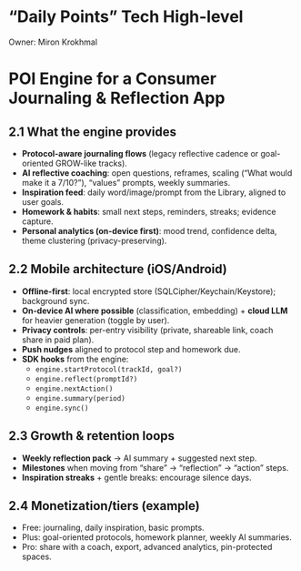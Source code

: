 # “Daily Points” Tech High-level

Owner: Miron Krokhmal

# POI Engine for a Consumer Journaling & Reflection App

## 2.1 What the engine provides

- **Protocol-aware journaling flows** (legacy reflective cadence or goal-oriented GROW-like tracks).
- **AI reflective coaching**: open questions, reframes, scaling (“What would make it a 7/10?”), “values” prompts, weekly summaries.
- **Inspiration feed**: daily word/image/prompt from the Library, aligned to user goals.
- **Homework & habits**: small next steps, reminders, streaks; evidence capture.
- **Personal analytics (on-device first)**: mood trend, confidence delta, theme clustering (privacy-preserving).

## 2.2 Mobile architecture (iOS/Android)

- **Offline-first**: local encrypted store (SQLCipher/Keychain/Keystore); background sync.
- **On-device AI where possible** (classification, embedding) + **cloud LLM** for heavier generation (toggle by user).
- **Privacy controls**: per-entry visibility (private, shareable link, coach share in paid plan).
- **Push nudges** aligned to protocol step and homework due.
- **SDK hooks** from the engine:
    - `engine.startProtocol(trackId, goal?)`
    - `engine.reflect(promptId?)`
    - `engine.nextAction()`
    - `engine.summary(period)`
    - `engine.sync()`

## 2.3 Growth & retention loops

- **Weekly reflection pack** → AI summary + suggested next step.
- **Milestones** when moving from “share” → “reflection” → “action” steps.
- **Inspiration streaks** + gentle breaks: encourage silence days.

## 2.4 Monetization/tiers (example)

- Free: journaling, daily inspiration, basic prompts.
- Plus: goal-oriented protocols, homework planner, weekly AI summaries.
- Pro: share with a coach, export, advanced analytics, pin-protected spaces.